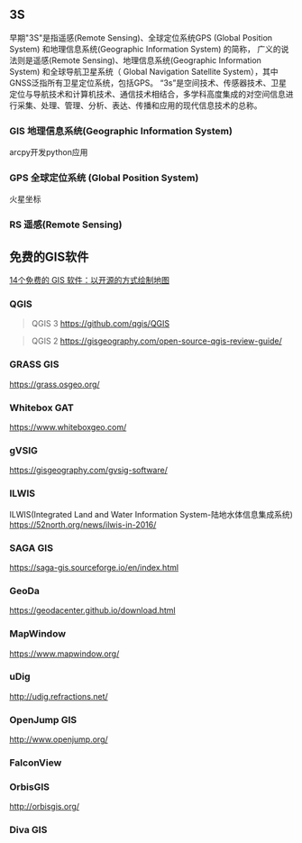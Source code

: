 ## 3S
早期"3S"是指遥感(Remote Sensing)、全球定位系统GPS (Global Position System) 和地理信息系统(Geographic Information System) 的简称，
广义的说法则是遥感(Remote Sensing)、地理信息系统(Geographic Information System) 和全球导航卫星系统（ Global Navigation Satellite System），其中GNSS泛指所有卫星定位系统，包括GPS。
“3s”是空间技术、传感器技术、卫星定位与导航技术和计算机技术、通信技术相结合，多学科高度集成的对空间信息进行采集、处理、管理、分析、表达、传播和应用的现代信息技术的总称。

### GIS 地理信息系统(Geographic Information System) 

arcpy开发python应用 

### GPS 全球定位系统 (Global Position System) 
火星坐标
### RS  遥感(Remote Sensing)

## 免费的GIS软件
[14个免费的 GIS 软件：以开源的方式绘制地图](https://www.osgeo.cn/post/1b456)
### QGIS
> QGIS 3
https://github.com/qgis/QGIS

> QGIS 2
https://gisgeography.com/open-source-qgis-review-guide/
### GRASS GIS
https://grass.osgeo.org/

### Whitebox GAT
https://www.whiteboxgeo.com/

### gVSIG
https://gisgeography.com/gvsig-software/

### ILWIS 
ILWIS(Integrated Land and Water Information System-陆地水体信息集成系统) 
https://52north.org/news/ilwis-in-2016/

### SAGA GIS
https://saga-gis.sourceforge.io/en/index.html

### GeoDa
https://geodacenter.github.io/download.html

### MapWindow
https://www.mapwindow.org/

### uDig
http://udig.refractions.net/

### OpenJump GIS
http://www.openjump.org/
### FalconView
### OrbisGIS
http://orbisgis.org/
### Diva GIS
